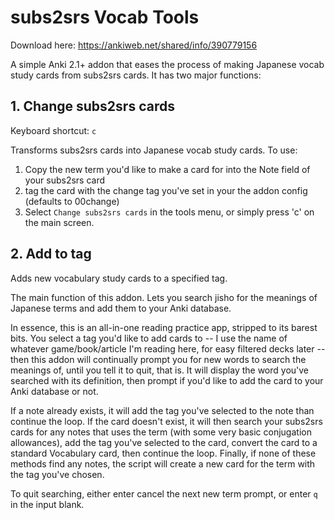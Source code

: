 # subs2srs Vocab Tools

Download here: https://ankiweb.net/shared/info/390779156

A simple Anki 2.1+ addon that eases the process of making Japanese vocab study cards from subs2srs cards. It has two major functions:

## 1. Change subs2srs cards

Keyboard shortcut: `c`

Transforms subs2srs cards into Japanese vocab study cards. To use: 

1. Copy the new term you'd like to make a card for into the Note field of your subs2srs card
2. tag the card with the change tag you've set in your the addon config (defaults to 00change)
3. Select `Change subs2srs cards` in the tools menu, or simply press 'c' on the main screen.

## 2. Add to tag

Adds new vocabulary study cards to a specified tag.

The main function of this addon. Lets you search jisho for the meanings of Japanese terms and add them to your Anki database.

In essence, this is an all-in-one reading practice app, stripped to its barest bits. You select a tag you'd like to add cards to -- I use the name of whatever game/book/article I'm reading here, for easy filtered decks later -- then this addon will continually prompt you for new words to search the meanings of, until you tell it to quit, that is. It will display the word you've searched with its definition, then prompt if you'd like to add the card to your Anki database or not.

If a note already exists, it will add the tag you've selected to the note than continue the loop. If the card doesn't exist, it will then search your subs2srs cards for any notes that uses the term (with some very basic conjugation allowances), add the tag you've selected to the card, convert the card to a standard Vocabulary card, then continue the loop. Finally, if none of these methods find any notes, the script will create a new card for the term with the tag you've chosen. 

To quit searching, either enter cancel the next new term prompt, or enter `q` in the input blank.
